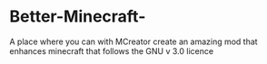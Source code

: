# Better-Minecraft-
A place where you can with MCreator create an amazing mod that enhances minecraft that follows the GNU v 3.0 licence
